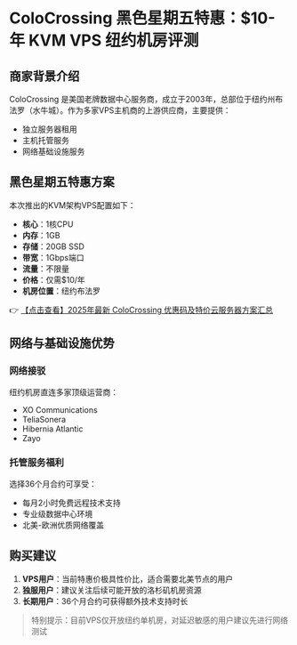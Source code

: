 # ColoCrossing 黑色星期五特惠：$10-年 KVM VPS 纽约机房评测

## 商家背景介绍
ColoCrossing 是美国老牌数据中心服务商，成立于2003年，总部位于纽约州布法罗（水牛城）。作为多家VPS主机商的上游供应商，主要提供：
- 独立服务器租用
- 主机托管服务
- 网络基础设施服务

## 黑色星期五特惠方案
本次推出的KVM架构VPS配置如下：
- **核心**：1核CPU
- **内存**：1GB
- **存储**：20GB SSD
- **带宽**：1Gbps端口
- **流量**：不限量
- **价格**：仅需$10/年
- **机房位置**：纽约布法罗

👉 [【点击查看】2025年最新 ColoCrossing 优惠码及特价云服务器方案汇总](https://bit.ly/ColoCrossing)

## 网络与基础设施优势
### 网络接驳
纽约机房直连多家顶级运营商：
- XO Communications
- TeliaSonera  
- Hibernia Atlantic
- Zayo

### 托管服务福利
选择36个月合约可享受：
- 每月2小时免费远程技术支持
- 专业级数据中心环境
- 北美-欧洲优质网络覆盖

## 购买建议
1. **VPS用户**：当前特惠价极具性价比，适合需要北美节点的用户
2. **独服用户**：建议关注后续可能开放的洛杉矶机房资源
3. **长期用户**：36个月合约可获得额外技术支持时长

> 特别提示：目前VPS仅开放纽约单机房，对延迟敏感的用户建议先进行网络测试